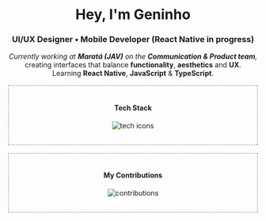 <!-- README limpo e compatível com GitHub -->

<h1 align="center">Hey, I'm <strong>Geninho</strong></h1>

<h3 align="center">UI/UX Designer • Mobile Developer (React Native in progress)</h3>

<p align="center">
  <em>Currently working at <strong>Maratá (JAV)</strong> on the <strong>Communication & Product team</strong>,</em><br/>
  creating interfaces that balance <strong>functionality</strong>, <strong>aesthetics</strong> and <strong>UX</strong>.<br/>
  Learning <strong>React Native</strong>, <strong>JavaScript</strong> & <strong>TypeScript</strong>.
</p>

<div align="center" style="border:1px dashed #888; padding:16px; margin:16px auto; max-width:900px;">
  <h4>Tech Stack</h4>
  <p>
    <img src="https://skillicons.dev/icons?i=figma,tailwind,react,css,html,javascript,typescript,git,photoshop,illustrator" alt="tech icons"/>
  </p>
</div>

<div align="center" style="border:1px dashed #888; padding:16px; margin:16px auto; max-width:900px;">
  <h4>My Contributions</h4>
  <p>
    <img alt="contributions" src="https://raw.githubusercontent.com/gen1nh/assets-readme/main/github-contribution-grid-snake.svg" />
  </p>
</div>
